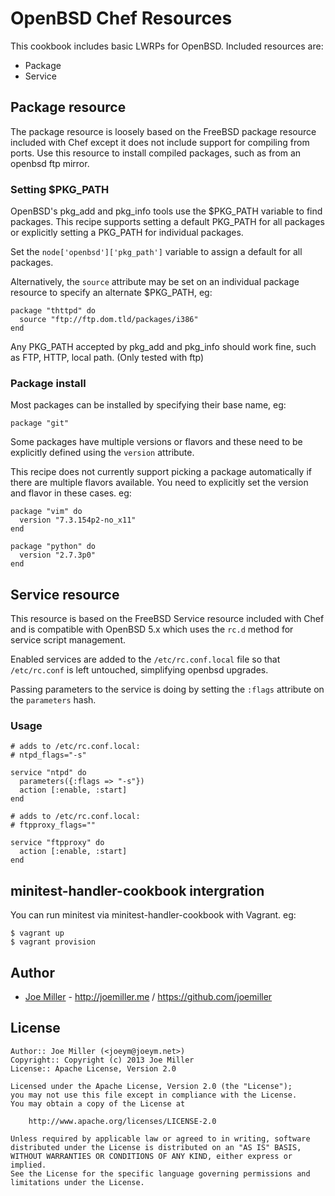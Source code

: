 OpenBSD Chef Resources
======================

This cookbook includes basic LWRPs for OpenBSD. Included resources are:

- Package
- Service

Package resource
----------------

The package resource is loosely based on the FreeBSD package resource included
with Chef except it does not include support for compiling from ports. Use
this resource to install compiled packages, such as from an openbsd ftp mirror.

### Setting $PKG_PATH

OpenBSD's pkg_add and pkg_info tools use the $PKG_PATH variable to find
packages. This recipe supports setting a default PKG_PATH for all packages
or explicitly setting a PKG_PATH for individual packages.

Set the `node['openbsd']['pkg_path']` variable to assign a default for all
packages.

Alternatively, the `source` attribute may be set on an individual package
resource to specify an alternate $PKG_PATH, eg:

    package "thttpd" do
      source "ftp://ftp.dom.tld/packages/i386"
    end


Any PKG_PATH accepted by pkg_add and pkg_info should work fine, such as FTP,
HTTP, local path. (Only tested with ftp)

### Package install

Most packages can be installed by specifying their base name, eg:

    package "git"

Some packages have multiple versions or flavors and these need to be explicitly
defined using the `version` attribute.

This recipe does not currently support picking a package automatically if there
are multiple flavors available. You need to explicitly set the version and
flavor in these cases. eg:

    package "vim" do
      version "7.3.154p2-no_x11"
    end

    package "python" do
      version "2.7.3p0"
    end

Service resource
----------------

This resource is based on the FreeBSD Service resource included with Chef and
is compatible with OpenBSD 5.x which uses the `rc.d` method for service script
management.

Enabled services are added to the `/etc/rc.conf.local` file so that
`/etc/rc.conf` is left untouched, simplifying openbsd upgrades.

Passing parameters to the service is doing by setting the `:flags` attribute
on the `parameters` hash.

### Usage

    # adds to /etc/rc.conf.local:
    # ntpd_flags="-s"

    service "ntpd" do
      parameters({:flags => "-s"})
      action [:enable, :start]
    end

    # adds to /etc/rc.conf.local:
    # ftpproxy_flags=""

    service "ftpproxy" do
      action [:enable, :start]
    end

minitest-handler-cookbook intergration
--------------------------------------

You can run minitest via minitest-handler-cookbook with Vagrant. eg:

    $ vagrant up
    $ vagrant provision

Author
------

* [Joe Miller](https://twitter.com/miller_joe) - http://joemiller.me / https://github.com/joemiller

License
-------

    Author:: Joe Miller (<joeym@joeym.net>)
    Copyright:: Copyright (c) 2013 Joe Miller
    License:: Apache License, Version 2.0

    Licensed under the Apache License, Version 2.0 (the "License");
    you may not use this file except in compliance with the License.
    You may obtain a copy of the License at

        http://www.apache.org/licenses/LICENSE-2.0

    Unless required by applicable law or agreed to in writing, software
    distributed under the License is distributed on an "AS IS" BASIS,
    WITHOUT WARRANTIES OR CONDITIONS OF ANY KIND, either express or implied.
    See the License for the specific language governing permissions and
    limitations under the License.
